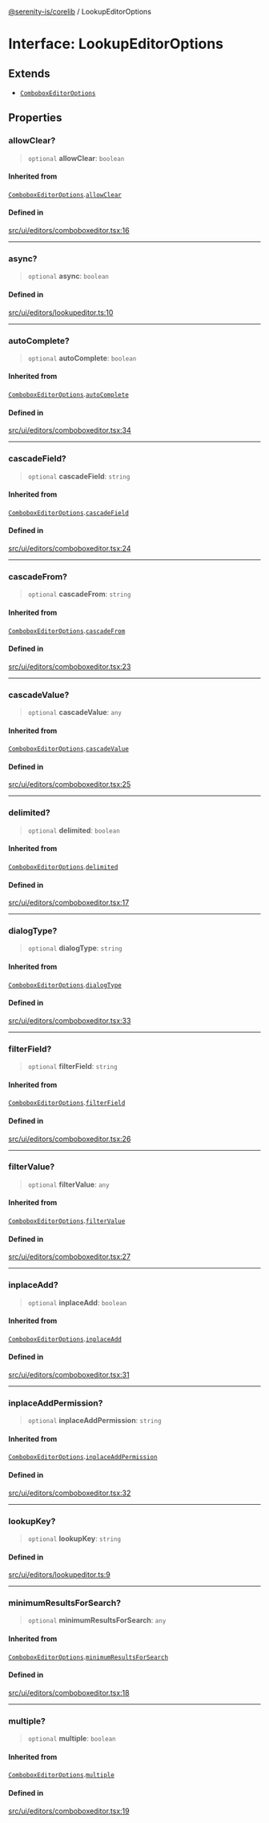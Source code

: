 [@serenity-is/corelib](../README.md) / LookupEditorOptions

# Interface: LookupEditorOptions

## Extends

- [`ComboboxEditorOptions`](ComboboxEditorOptions.md)

## Properties

### allowClear?

> `optional` **allowClear**: `boolean`

#### Inherited from

[`ComboboxEditorOptions`](ComboboxEditorOptions.md).[`allowClear`](ComboboxEditorOptions.md#allowclear)

#### Defined in

[src/ui/editors/comboboxeditor.tsx:16](https://github.com/serenity-is/serenity/blob/master/packages/corelib/src/ui/editors/comboboxeditor.tsx#L16)

***

### async?

> `optional` **async**: `boolean`

#### Defined in

[src/ui/editors/lookupeditor.ts:10](https://github.com/serenity-is/serenity/blob/master/packages/corelib/src/ui/editors/lookupeditor.ts#L10)

***

### autoComplete?

> `optional` **autoComplete**: `boolean`

#### Inherited from

[`ComboboxEditorOptions`](ComboboxEditorOptions.md).[`autoComplete`](ComboboxEditorOptions.md#autocomplete)

#### Defined in

[src/ui/editors/comboboxeditor.tsx:34](https://github.com/serenity-is/serenity/blob/master/packages/corelib/src/ui/editors/comboboxeditor.tsx#L34)

***

### cascadeField?

> `optional` **cascadeField**: `string`

#### Inherited from

[`ComboboxEditorOptions`](ComboboxEditorOptions.md).[`cascadeField`](ComboboxEditorOptions.md#cascadefield)

#### Defined in

[src/ui/editors/comboboxeditor.tsx:24](https://github.com/serenity-is/serenity/blob/master/packages/corelib/src/ui/editors/comboboxeditor.tsx#L24)

***

### cascadeFrom?

> `optional` **cascadeFrom**: `string`

#### Inherited from

[`ComboboxEditorOptions`](ComboboxEditorOptions.md).[`cascadeFrom`](ComboboxEditorOptions.md#cascadefrom)

#### Defined in

[src/ui/editors/comboboxeditor.tsx:23](https://github.com/serenity-is/serenity/blob/master/packages/corelib/src/ui/editors/comboboxeditor.tsx#L23)

***

### cascadeValue?

> `optional` **cascadeValue**: `any`

#### Inherited from

[`ComboboxEditorOptions`](ComboboxEditorOptions.md).[`cascadeValue`](ComboboxEditorOptions.md#cascadevalue)

#### Defined in

[src/ui/editors/comboboxeditor.tsx:25](https://github.com/serenity-is/serenity/blob/master/packages/corelib/src/ui/editors/comboboxeditor.tsx#L25)

***

### delimited?

> `optional` **delimited**: `boolean`

#### Inherited from

[`ComboboxEditorOptions`](ComboboxEditorOptions.md).[`delimited`](ComboboxEditorOptions.md#delimited)

#### Defined in

[src/ui/editors/comboboxeditor.tsx:17](https://github.com/serenity-is/serenity/blob/master/packages/corelib/src/ui/editors/comboboxeditor.tsx#L17)

***

### dialogType?

> `optional` **dialogType**: `string`

#### Inherited from

[`ComboboxEditorOptions`](ComboboxEditorOptions.md).[`dialogType`](ComboboxEditorOptions.md#dialogtype)

#### Defined in

[src/ui/editors/comboboxeditor.tsx:33](https://github.com/serenity-is/serenity/blob/master/packages/corelib/src/ui/editors/comboboxeditor.tsx#L33)

***

### filterField?

> `optional` **filterField**: `string`

#### Inherited from

[`ComboboxEditorOptions`](ComboboxEditorOptions.md).[`filterField`](ComboboxEditorOptions.md#filterfield)

#### Defined in

[src/ui/editors/comboboxeditor.tsx:26](https://github.com/serenity-is/serenity/blob/master/packages/corelib/src/ui/editors/comboboxeditor.tsx#L26)

***

### filterValue?

> `optional` **filterValue**: `any`

#### Inherited from

[`ComboboxEditorOptions`](ComboboxEditorOptions.md).[`filterValue`](ComboboxEditorOptions.md#filtervalue)

#### Defined in

[src/ui/editors/comboboxeditor.tsx:27](https://github.com/serenity-is/serenity/blob/master/packages/corelib/src/ui/editors/comboboxeditor.tsx#L27)

***

### inplaceAdd?

> `optional` **inplaceAdd**: `boolean`

#### Inherited from

[`ComboboxEditorOptions`](ComboboxEditorOptions.md).[`inplaceAdd`](ComboboxEditorOptions.md#inplaceadd)

#### Defined in

[src/ui/editors/comboboxeditor.tsx:31](https://github.com/serenity-is/serenity/blob/master/packages/corelib/src/ui/editors/comboboxeditor.tsx#L31)

***

### inplaceAddPermission?

> `optional` **inplaceAddPermission**: `string`

#### Inherited from

[`ComboboxEditorOptions`](ComboboxEditorOptions.md).[`inplaceAddPermission`](ComboboxEditorOptions.md#inplaceaddpermission)

#### Defined in

[src/ui/editors/comboboxeditor.tsx:32](https://github.com/serenity-is/serenity/blob/master/packages/corelib/src/ui/editors/comboboxeditor.tsx#L32)

***

### lookupKey?

> `optional` **lookupKey**: `string`

#### Defined in

[src/ui/editors/lookupeditor.ts:9](https://github.com/serenity-is/serenity/blob/master/packages/corelib/src/ui/editors/lookupeditor.ts#L9)

***

### minimumResultsForSearch?

> `optional` **minimumResultsForSearch**: `any`

#### Inherited from

[`ComboboxEditorOptions`](ComboboxEditorOptions.md).[`minimumResultsForSearch`](ComboboxEditorOptions.md#minimumresultsforsearch)

#### Defined in

[src/ui/editors/comboboxeditor.tsx:18](https://github.com/serenity-is/serenity/blob/master/packages/corelib/src/ui/editors/comboboxeditor.tsx#L18)

***

### multiple?

> `optional` **multiple**: `boolean`

#### Inherited from

[`ComboboxEditorOptions`](ComboboxEditorOptions.md).[`multiple`](ComboboxEditorOptions.md#multiple)

#### Defined in

[src/ui/editors/comboboxeditor.tsx:19](https://github.com/serenity-is/serenity/blob/master/packages/corelib/src/ui/editors/comboboxeditor.tsx#L19)
